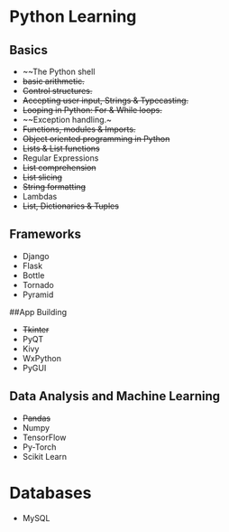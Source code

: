 # Python Learning
## Basics

* ~~The Python shell
* ~~basic arithmetic.~~
* ~~Control structures.~~
* ~~Accepting user input, Strings & Typecasting.~~
* ~~Looping in Python: For & While loops.~~
* ~~Exception handling.~
* ~~Functions, modules & Imports.~~
* ~~Object oriented programming in Python~~
* ~~Lists & List functions~~
* Regular Expressions
* ~~List comprehension~~
* ~~List slicing~~
* ~~String formatting~~
* Lambdas
* ~~List, Dictionaries & Tuples~~

## Frameworks
* Django
* Flask
* Bottle
* Tornado
* Pyramid

##App Building
* ~~Tkinter~~
* PyQT
* Kivy
* WxPython
* PyGUI

## Data Analysis and Machine Learning
* ~~Pandas~~
* Numpy
* TensorFlow
* Py-Torch
* Scikit Learn

# Databases
* MySQL
